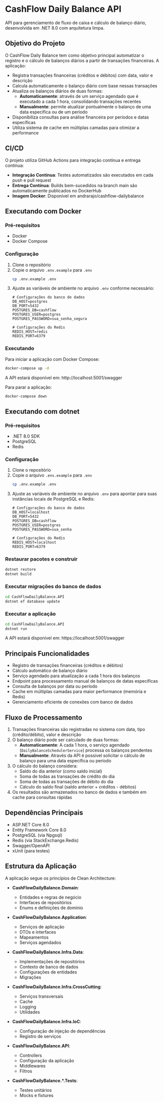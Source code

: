 # CashFlow Daily Balance API

API para gerenciamento de fluxo de caixa e cálculo de balanço diário, desenvolvida em .NET 8.0 com arquitetura limpa.

## Objetivo do Projeto

O CashFlow Daily Balance tem como objetivo principal automatizar o registro e o cálculo de balanços diários a partir de transações financeiras. A aplicação:

- Registra transações financeiras (créditos e débitos) com data, valor e descrição
- Calcula automaticamente o balanço diário com base nessas transações
- Atualiza os balanços diários de duas formas:
  - **Automaticamente**: através de um serviço agendado que é executado a cada 1 hora, consolidando transações recentes
  - **Manualmente**: permite atualizar pontualmente o balanço de uma data específica ou de um período
- Disponibiliza consultas para análise financeira por períodos e datas específicas
- Utiliza sistema de cache em múltiplas camadas para otimizar a performance

## CI/CD

O projeto utiliza GitHub Actions para integração contínua e entrega contínua:

- **Integração Contínua**: Testes automatizados são executados em cada push e pull request
- **Entrega Contínua**: Builds bem-sucedidos na branch main são automaticamente publicados no DockerHub
- **Imagem Docker**: Disponível em andrarajo/cashflow-dailybalance

## Executando com Docker

### Pré-requisitos
- Docker
- Docker Compose

### Configuração
1. Clone o repositório
2. Copie o arquivo `.env.example` para `.env`
   ```bash
   cp .env.example .env
   ```
3. Ajuste as variáveis de ambiente no arquivo `.env` conforme necessário:
   ```
   # Configurações do banco de dados
   DB_HOST=postgres
   DB_PORT=5432
   POSTGRES_DB=cashflow
   POSTGRES_USER=postgres
   POSTGRES_PASSWORD=sua_senha_segura
   
   # Configurações do Redis
   REDIS_HOST=redis
   REDIS_PORT=6379
   ```

### Executando
Para iniciar a aplicação com Docker Compose:
```bash
docker-compose up -d
```

A API estará disponível em: http://localhost:5001/swagger

Para parar a aplicação:
```bash
docker-compose down
```

## Executando com dotnet

### Pré-requisitos
- .NET 8.0 SDK
- PostgreSQL
- Redis

### Configuração
1. Clone o repositório
2. Copie o arquivo `.env.example` para `.env`
   ```bash
   cp .env.example .env
   ```
3. Ajuste as variáveis de ambiente no arquivo `.env` para apontar para suas instâncias locais de PostgreSQL e Redis:
   ```
   # Configurações do banco de dados
   DB_HOST=localhost
   DB_PORT=5432
   POSTGRES_DB=cashflow
   POSTGRES_USER=postgres
   POSTGRES_PASSWORD=sua_senha
   
   # Configurações do Redis
   REDIS_HOST=localhost
   REDIS_PORT=6379
   ```

### Restaurar pacotes e construir
```bash
dotnet restore
dotnet build
```

### Executar migrações do banco de dados
```bash
cd CashFlowDailyBalance.API
dotnet ef database update
```

### Executar a aplicação
```bash
cd CashFlowDailyBalance.API
dotnet run
```

A API estará disponível em: https://localhost:5001/swagger

## Principais Funcionalidades

- Registro de transações financeiras (créditos e débitos)
- Cálculo automático de balanço diário
- Serviço agendado para atualização a cada 1 hora dos balanços
- Endpoint para processamento manual de balanços de datas específicas
- Consulta de balanços por data ou período
- Cache em múltiplas camadas para maior performance (memória e Redis)
- Gerenciamento eficiente de conexões com banco de dados

## Fluxo de Processamento

1. Transações financeiras são registradas no sistema com data, tipo (crédito/débito), valor e descrição
2. O balanço diário pode ser calculado de duas formas:
   - **Automaticamente**: A cada 1 hora, o serviço agendado (`DailyBalanceSchedulerService`) processa os balanços pendentes
   - **Manualmente**: Através da API é possível solicitar o cálculo de balanço para uma data específica ou período
3. O cálculo do balanço considera:
   - Saldo do dia anterior (como saldo inicial)
   - Soma de todas as transações de crédito do dia
   - Soma de todas as transações de débito do dia
   - Cálculo do saldo final (saldo anterior + créditos - débitos)
4. Os resultados são armazenados no banco de dados e também em cache para consultas rápidas

## Dependências Principais

- ASP.NET Core 8.0
- Entity Framework Core 8.0
- PostgreSQL (via Npgsql)
- Redis (via StackExchange.Redis)
- Swagger/OpenAPI
- xUnit (para testes)

## Estrutura da Aplicação

A aplicação segue os princípios de Clean Architecture:

- **CashFlowDailyBalance.Domain**: 
  - Entidades e regras de negócio
  - Interfaces de repositórios
  - Enums e definições de domínio

- **CashFlowDailyBalance.Application**: 
  - Serviços de aplicação
  - DTOs e interfaces
  - Mapeamentos
  - Serviços agendados

- **CashFlowDailyBalance.Infra.Data**: 
  - Implementações de repositórios
  - Contexto de banco de dados 
  - Configurações de entidades
  - Migrações

- **CashFlowDailyBalance.Infra.CrossCutting**: 
  - Serviços transversais
  - Cache
  - Logging
  - Utilidades

- **CashFlowDailyBalance.Infra.IoC**: 
  - Configuração de injeção de dependências
  - Registro de serviços

- **CashFlowDailyBalance.API**: 
  - Controllers
  - Configuração da aplicação
  - Middlewares
  - Filtros

- **CashFlowDailyBalance.*.Tests**: 
  - Testes unitários
  - Mocks e fixtures 